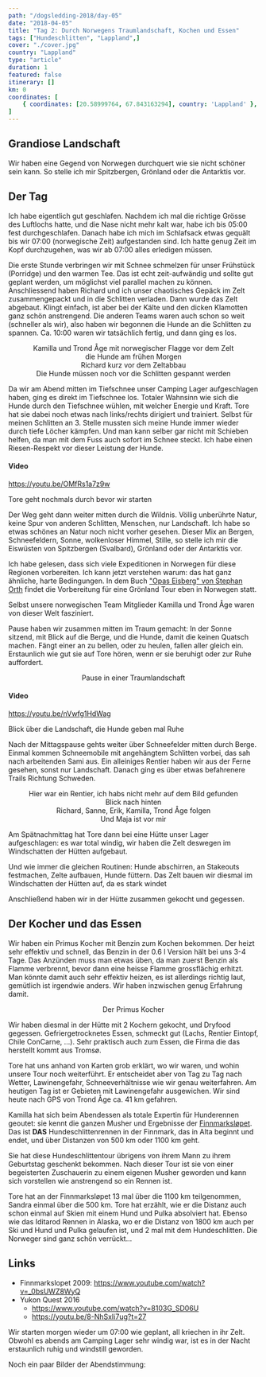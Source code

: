 ```yaml
---
path: "/dogsledding-2018/day-05"
date: "2018-04-05"
title: "Tag 2: Durch Norwegens Traumlandschaft, Kochen und Essen"
tags: ["Hundeschlitten", "Lappland",]
cover: "./cover.jpg"
country: "Lappland"
type: "article"
duration: 1
featured: false
itinerary: []
km: 0
coordinates: [
    { coordinates: [20.58999764, 67.843163294], country: 'Lappland' },
]
---
```



## Grandiose Landschaft

Wir haben eine Gegend von Norwegen durchquert wie sie nicht schöner sein kann. So stelle ich mir Spitzbergen, Grönland oder die Antarktis vor.

## Der Tag

Ich habe eigentlich gut geschlafen. Nachdem ich mal die richtige Grösse des Luftlochs hatte, und die Nase nicht mehr kalt war, habe ich bis 05:00 fest durchgeschlafen. Danach habe ich mich im Schlafsack etwas gequält bis wir 07:00 (norwegische Zeit) aufgestanden sind. Ich hatte genug Zeit im Kopf durchzugehen, was wir ab 07:00 alles erledigen müssen.

Die erste Stunde verbringen wir mit Schnee schmelzen für unser Frühstück (Porridge) und den warmen Tee. Das ist echt zeit-aufwändig und sollte gut geplant werden, um möglichst viel parallel machen zu können. Anschliessend haben Richard und ich unser chaotisches Gepäck im Zelt zusammengepackt und in die Schlitten verladen. Dann wurde das Zelt abgebaut. Klingt einfach, ist aber bei der Kälte und den dicken Klamotten ganz schön anstrengend. Die anderen Teams waren auch schon so weit (schneller als wir), also haben wir begonnen die Hunde an die Schlitten zu spannen. Ca. 10:00 waren wir tatsächlich fertig, und dann ging es los.

<photo-composition>
<rehype-image src="IMG_0825.JPG"><center>Kamilla und Trond Åge mit norwegischer Flagge vor dem Zelt</center></rehype-image>
<rehype-image src="IMG_0829.JPG"><center>die Hunde am frühen Morgen</center></rehype-image>
<rehype-image src="IMG_0837.JPG"><center>Richard kurz vor dem Zeltabbau</center></rehype-image>
<rehype-image src="IMG_0843.JPG"><center>Die Hunde müssen noch vor die Schlitten gespannt werden</center></rehype-image>
</photo-composition>

Da wir am Abend mitten im Tiefschnee unser Camping Lager aufgeschlagen haben, ging es direkt im Tiefschnee los. Totaler Wahnsinn wie sich die Hunde durch den Tiefschnee wühlen, mit welcher Energie und Kraft. Tore hat sie dabei noch etwas nach links/rechts dirigiert und trainiert. Selbst für meinen Schlitten an 3. Stelle mussten sich meine Hunde immer wieder durch tiefe Löcher kämpfen. Und man kann selber gar nicht mit Schieben helfen, da man mit dem Fuss auch sofort im Schnee steckt. Ich habe einen Riesen-Respekt vor dieser Leistung der Hunde.

#### Video

https://youtu.be/OMfRs1a7z9w

Tore geht nochmals durch bevor wir starten


Der Weg geht dann weiter mitten durch die Wildnis. Völlig unberührte Natur, keine Spur von anderen Schlitten, Menschen, nur Landschaft. Ich habe so etwas schönes an Natur noch nicht vorher gesehen. Dieser Mix an Bergen, Schneefeldern, Sonne, wolkenloser Himmel, Stille, so stelle ich mir die Eiswüsten von Spitzbergen (Svalbard), Grönland oder der Antarktis vor.

<photo-composition>
<rehype-image src="IMG_0848.JPG"><center></center></rehype-image>
<rehype-image src="IMG_0850.JPG"><center></center></rehype-image>
<rehype-image src="IMG_0852.JPG"><center></center></rehype-image>
<rehype-image src="IMG_0856.JPG"><center></center></rehype-image>
</photo-composition>

Ich habe gelesen, dass sich viele Expeditionen in Norwegen für diese Regionen vorbereiten. Ich kann jetzt verstehen warum: das hat ganz ähnliche, harte Bedingungen. In dem Buch ["Opas Eisberg" von Stephan Orth](http://www.stephan-orth.de/opas-eisberg.html) findet die Vorbereitung für eine Grönland Tour eben in Norwegen statt.

Selbst unsere norwegischen Team Mitglieder Kamilla und Trond Åge waren von dieser Welt fasziniert.

Pause haben wir zusammen mitten im Traum gemacht: In der Sonne sitzend, mit Blick auf die Berge, und die Hunde, damit die keinen Quatsch machen. Fängt einer an zu bellen, oder zu heulen, fallen aller gleich ein. Erstaunlich wie gut sie auf Tore hören, wenn er sie beruhigt oder zur Ruhe auffordert.

<rehype-image src="IMG_0870.JPG"><center>Pause in einer Traumlandschaft</center></rehype-image>

#### Video

https://youtu.be/nVwfg1HdWag

Blick über die Landschaft, die Hunde geben mal Ruhe

Nach der Mittagspause gehts weiter über Schneefelder mitten durch Berge. Einmal kommen Schneemobile mit angehängtem Schlitten vorbei, das sah nach arbeitenden Sami aus. Ein alleiniges Rentier haben wir aus der Ferne gesehen, sonst nur Landschaft. Danach ging es über etwas befahrenere Trails Richtung Schweden.

<photo-composition>
<rehype-image src="IMG_0914.JPG"><center>Hier war ein Rentier, ich habs nicht mehr auf dem Bild gefunden</center></rehype-image>
<rehype-image src="IMG_0909.JPG"><center>Blick nach hinten</center></rehype-image>
<rehype-image src="IMG_0920.JPG"><center>Richard, Sanne, Erik, Kamilla, Trond Åge folgen</center></rehype-image>
<rehype-image src="IMG_0921.JPG"><center>Und Maja ist vor mir</center></rehype-image>
</photo-composition>

Am Spätnachmittag hat Tore dann bei eine Hütte unser Lager aufgeschlagen: es war total windig, wir haben die Zelt deswegen im Windschatten der Hütten aufgebaut.

Und wie immer die gleichen Routinen: Hunde abschirren, an Stakeouts festmachen, Zelte aufbauen, Hunde füttern. Das Zelt bauen wir diesmal im Windschatten der Hütten auf, da es stark windet

Anschließend haben wir in der Hütte zusammen gekocht und gegessen.

## Der Kocher und das Essen

Wir haben ein Primus Kocher mit Benzin zum Kochen bekommen. Der heizt sehr effektiv und schnell, das Benzin in der 0.6 l Version hält bei uns 3-4 Tage. Das Anzünden muss man etwas üben, da man zuerst Benzin als Flamme verbrennt, bevor dann eine heisse Flamme grossflächig erhitzt. Man könnte damit auch sehr effektiv heizen, es ist allerdings richtig laut, gemütlich ist irgendwie anders. Wir haben inzwischen genug Erfahrung damit.

<rehype-image src="IMG_1184.JPG"><center>Der Primus Kocher</center></rehype-image>

Wir haben diesmal in der Hütte mit 2 Kochern gekocht, und Dryfood gegessen. Gefriergetrocknetes Essen, schmeckt gut (Lachs, Rentier Eintopf, Chile ConCarne, ...). Sehr praktisch auch zum Essen, die Firma die das herstellt kommt aus Tromsø.

<rehype-image src="IMG_1032.JPG"><center></center></rehype-image>

Tore hat uns anhand von Karten grob erklärt, wo wir waren, und wohin unsere Tour noch weiterführt. Er entscheidet aber von Tag zu Tag nach Wetter, Lawinengefahr, Schneeverhältnisse wie wir genau weiterfahren. Am heutigen Tag ist er Gebieten mit Lawinengefahr ausgewichen. Wir sind heute nach GPS von Trond Åge ca. 41 km gefahren.

Kamilla hat sich beim Abendessen als totale Expertin für Hunderennen geoutet: sie kennt die ganzen Musher und Ergebnisse der [Finnmarksløpet](http://www.finnmarkslopet.no/). Das ist **DAS** Hundeschlittenrennen in der Finnmark, das in Alta beginnt und endet, und über Distanzen von 500 km oder 1100 km geht.

Sie hat diese Hundeschlittentour übrigens von ihrem Mann zu ihrem Geburtstag geschenkt bekommen. Nach dieser Tour ist sie von einer begeisterten Zuschauerin zu einem eigenen Musher geworden und kann sich vorstellen wie anstrengend so ein Rennen ist.

Tore hat an der Finnmarksløpet 13 mal über die 1100 km teilgenommen, Sandra einmal über die 500 km. Tore hat erzählt, wie er die Distanz auch schon einmal auf Skien mit einem Hund und Pulka absolviert hat. Ebenso wie das Iditarod Rennen in Alaska, wo er die Distanz von 1800 km auch per Ski und Hund und Pulka gelaufen ist, und 2 mal mit dem Hundeschlitten. Die Norweger sind ganz schön verrückt...

## Links

* Finnmarkslopet 2009: https://www.youtube.com/watch?v=_0bsUWZ8WyQ
* Yukon Quest 2016
  * https://www.youtube.com/watch?v=8103G_SD06U
  * https://youtu.be/8-NhSxIi7ug?t=27

Wir starten morgen wieder um 07:00 wie geplant, all kriechen in ihr Zelt. Obwohl es abends am Camping Lager sehr windig war, ist es in der Nacht erstaunlich ruhig und windstill geworden.

Noch ein paar Bilder der Abendstimmung:

<photo-composition>
<rehype-image src="IMG_0947.JPG"><center></center></rehype-image>
<rehype-image src="IMG_0955.JPG"><center></center></rehype-image>
<rehype-image src="IMG_0956.JPG"><center></center></rehype-image>
</photo-composition>


